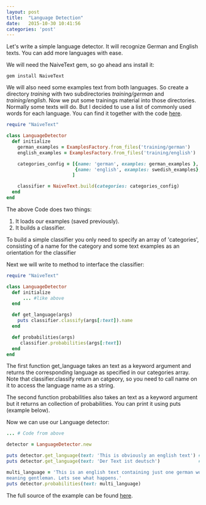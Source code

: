 ```yaml
---
layout: post
title:  "Language Detection"
date:   2015-10-30 10:41:56
categories: 'post'
---
```


Let's write a simple language detector. It will recognize German and English texts. You can add more languages with ease.

We will need the NaiveText gem, so go ahead ans install it:
```
gem install NaiveText
```
We will also need some examples text from both languages. So create a directory *training* with two subdirectories *training/german* and *training/english*. Now we put some trainings material into those directories. Normally some texts will do. But I decided to use a list of commonly used words for each language. You can find it together with the code [here](https://github.com/RicciFlowing/NaiveText-examples/tree/master/easy/language_detection).

``` ruby
require "NaiveText"

class LanguageDetector
  def initialize
    german_examples = ExamplesFactory.from_files('training/german')
    english_examples = ExamplesFactory.from_files('training/english')

    categories_config = [{name: 'german', examples: german_examples },
                         {name: 'english', examples: swedish_examples},
                        ]

    classifier = NaiveText.build(categories: categories_config)
  end
end
```

The above Code does two things:

 1. It loads our examples (saved previously).
 2. It builds a classifier.

To build a simple classifier you only need to specify an array of 'categories', consisting of a name for the category and some text examples as an orientation for the classifier

Next we will write to method to interface the classifier:

``` ruby
require "NaiveText"

class LanguageDetector
  def initialize
      ... #like above
  end

  def get_language(args)
    puts classifier.classify(args[:text]).name
  end

  def probabilities(args)
     classifier.probabilities(args[:text])
  end
end
```
The first function get_language takes an text as a keyword argument and returns the corresponding language as specified in our categories array. Note that classifier.classify return an catgeory, so you need to call name on it to access the language name as a string.

The second function probabilities also takes an text as a keyword argument but it returns an collection of probabilities. You can print it using puts (example below).

Now we can use our Language detector:

``` ruby
... # Code from above

detector = LanguageDetector.new

puts detector.get_language(text: 'This is obviously an english text') # ==> english
puts detector.get_language(text: 'Der Text ist deutsch')              # ==> german

multi_language = 'This is an english text containing just one german word "Herren"
meaning gentleman. Lets see what happens.'
puts detector.probabilities(text: multi_language)
```

The full source of the example can be found [here](https://github.com/RicciFlowing/NaiveText-examples/tree/master/easy/language_detection).
